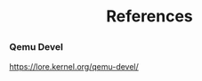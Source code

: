 <h1 style="text-align:center;"> References </p>

### Qemu Devel

https://lore.kernel.org/qemu-devel/
